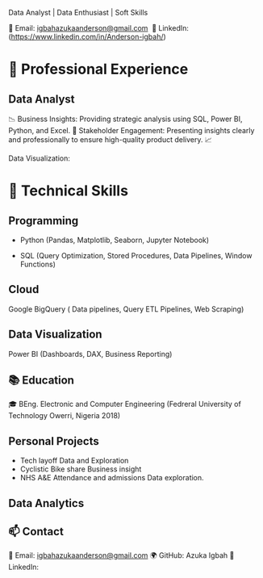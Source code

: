 Data Analyst | Data Enthusiast | Soft Skills 


 

 

 

 

 

📧 Email: igbahazukaanderson@gmail.com 
📎 LinkedIn: (https://www.linkedin.com/in/Anderson-igbah/)
# 💼 Professional Experience

## Data Analyst

📉 Business Insights: Providing strategic analysis using SQL, Power BI, Python, and Excel. 📢 Stakeholder Engagement: Presenting insights clearly and professionally to ensure high-quality product delivery. 📈 

Data Visualization: 

# 🔧 Technical Skills

## Programming

 - Python (Pandas, Matplotlib, Seaborn, Jupyter Notebook)

  - SQL (Query Optimization, Stored Procedures, Data Pipelines, Window Functions)
  
## Cloud 
Google BigQuery ( Data pipelines, Query
 ETL Pipelines, Web Scraping)

## Data Visualization

 Power BI (Dashboards, DAX, Business Reporting)


## 📚 Education

🎓 BEng. Electronic and Computer Engineering (Fedreral University of Technology Owerri, Nigeria 2018) 

## Personal Projects

- Tech layoff Data and Exploration
- Cyclistic Bike share Business insight
- NHS A&E Attendance and admissions Data exploration.


## Data Analytics


## 📫 Contact

📧 Email: igbahazukaanderson@gmail.com
🌍 GitHub: Azuka Igbah
💼 LinkedIn: 
